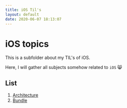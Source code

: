 ```yaml
---
title: iOS Til's
layout: default
date: 2020-06-07 18:13:07
---
```


# iOS topics

This is a subfolder about my TIL's of iOS.

Here, I will gather all subjects somehow related to `iOS` :smile_cat:

## List

1. [Architecture](/_ios/architecture.md)
2. [Bundle](/_ios/ios_bundle.md)

